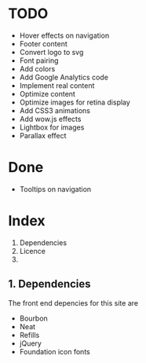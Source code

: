 # TODO

* Hover effects on navigation
* Footer content
* Convert logo to svg
* Font pairing
* Add colors
* Add Google Analytics code
* Implement real content
* Optimize content
* Optimize images for retina display
* Add  CSS3 animations
* Add wow.js effects
* Lightbox for images
* Parallax effect

# Done
* Tooltips on navigation

# Index
1. Dependencies
2. Licence 
3. 


## 1. Dependencies

The front end depencies for this site are

* Bourbon
* Neat
* Refills
* jQuery
* Foundation icon fonts
